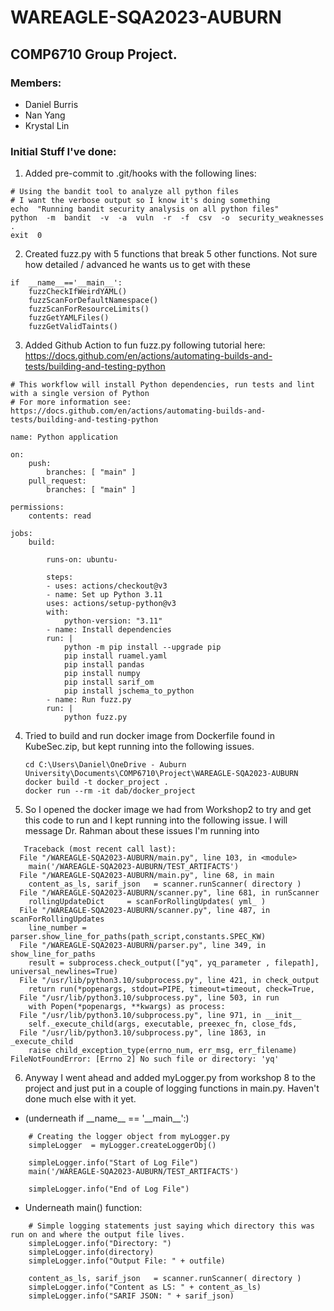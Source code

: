 
# WAREAGLE-SQA2023-AUBURN
## COMP6710 Group Project. 
### Members: 
* Daniel Burris
* Nan Yang
* Krystal Lin

### Initial Stuff I've done:

1. Added pre-commit to .git/hooks with the following lines:
```
# Using the bandit tool to analyze all python files
# I want the verbose output so I know it's doing something
echo  "Running bandit security analysis on all python files"
python  -m  bandit  -v  -a  vuln  -r  -f  csv  -o  security_weaknesses  .
exit  0
```
2. Created fuzz.py with 5 functions that break 5 other functions. Not sure how detailed / advanced he wants us to get with these
```
if  __name__=='__main__':
	fuzzCheckIfWeirdYAML()
	fuzzScanForDefaultNamespace()
	fuzzScanForResourceLimits()
	fuzzGetYAMLFiles()
	fuzzGetValidTaints()
```
3. Added Github Action to fun fuzz.py following tutorial here: https://docs.github.com/en/actions/automating-builds-and-tests/building-and-testing-python
```
# This workflow will install Python dependencies, run tests and lint with a single version of Python
# For more information see: https://docs.github.com/en/actions/automating-builds-and-tests/building-and-testing-python  

name: Python application

on:
    push:
        branches: [ "main" ]
    pull_request:
        branches: [ "main" ]

permissions:
    contents: read

jobs:
    build:

        runs-on: ubuntu-

        steps:
        - uses: actions/checkout@v3
        - name: Set up Python 3.11
        uses: actions/setup-python@v3
        with:
            python-version: "3.11"
        - name: Install dependencies
        run: |
            python -m pip install --upgrade pip
            pip install ruamel.yaml
            pip install pandas
            pip install numpy
            pip install sarif_om
            pip install jschema_to_python
        - name: Run fuzz.py
        run: |
            python fuzz.py
```

4. Tried to build and run docker image from Dockerfile found in KubeSec.zip, but kept running into the following issues.
   ```
   cd C:\Users\Daniel\OneDrive - Auburn University\Documents\COMP6710\Project\WAREAGLE-SQA2023-AUBURN
   docker build -t docker_project .
   docker run --rm -it dab/docker_project
   ```
5. So I opened the docker image we had from Workshop2 to try and get this code to run and I kept running into the following issue. I will message Dr. Rahman about these issues I'm running into
```
   Traceback (most recent call last):
  File "/WAREAGLE-SQA2023-AUBURN/main.py", line 103, in <module>
    main('/WAREAGLE-SQA2023-AUBURN/TEST_ARTIFACTS')
  File "/WAREAGLE-SQA2023-AUBURN/main.py", line 68, in main
    content_as_ls, sarif_json   = scanner.runScanner( directory )
  File "/WAREAGLE-SQA2023-AUBURN/scanner.py", line 681, in runScanner
    rollingUpdateDict     = scanForRollingUpdates( yml_ )
  File "/WAREAGLE-SQA2023-AUBURN/scanner.py", line 487, in scanForRollingUpdates
    line_number = parser.show_line_for_paths(path_script,constants.SPEC_KW)
  File "/WAREAGLE-SQA2023-AUBURN/parser.py", line 349, in show_line_for_paths
    result = subprocess.check_output(["yq", yq_parameter , filepath], universal_newlines=True)
  File "/usr/lib/python3.10/subprocess.py", line 421, in check_output
    return run(*popenargs, stdout=PIPE, timeout=timeout, check=True,
  File "/usr/lib/python3.10/subprocess.py", line 503, in run
    with Popen(*popenargs, **kwargs) as process:
  File "/usr/lib/python3.10/subprocess.py", line 971, in __init__
    self._execute_child(args, executable, preexec_fn, close_fds,
  File "/usr/lib/python3.10/subprocess.py", line 1863, in _execute_child
    raise child_exception_type(errno_num, err_msg, err_filename)
FileNotFoundError: [Errno 2] No such file or directory: 'yq'
```
   
6. Anyway I went ahead and added myLogger.py from workshop 8 to the project and just put in a couple of logging functions in main.py. Haven't done much else with it yet. 
- (underneath if \_\_name\_\_ == '\_\_main\_\_':)
```    
    # Creating the logger object from myLogger.py
    simpleLogger  = myLogger.createLoggerObj()

    simpleLogger.info("Start of Log File")    
    main('/WAREAGLE-SQA2023-AUBURN/TEST_ARTIFACTS')
    
    simpleLogger.info("End of Log File")
```

- Underneath main() function: 
``` 
    # Simple logging statements just saying which directory this was run on and where the output file lives. 
    simpleLogger.info("Directory: ")
    simpleLogger.info(directory)
    simpleLogger.info("Output File: " + outfile)

    content_as_ls, sarif_json   = scanner.runScanner( directory )
    simpleLogger.info("Content as LS: " + content_as_ls)
    simpleLogger.info("SARIF JSON: " + sarif_json)
```

